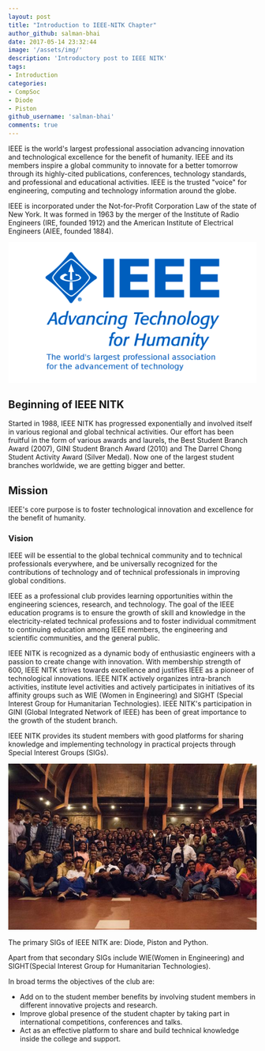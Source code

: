 ```yaml
---
layout: post
title: "Introduction to IEEE-NITK Chapter"
author_github: salman-bhai
date: 2017-05-14 23:32:44
image: '/assets/img/'
description: 'Introductory post to IEEE NITK'
tags:
- Introduction
categories:
- CompSoc
- Diode
- Piston
github_username: 'salman-bhai'
comments: true
---
```


IEEE is the world's largest professional association advancing innovation and technological excellence for the benefit of humanity. IEEE and its members inspire a global community to innovate for a better tomorrow through its highly-cited publications, conferences, technology standards, and professional and educational activities. IEEE is the trusted "voice" for engineering, computing and technology information around the globe.

IEEE is incorporated under the Not-for-Profit Corporation Law of the state of New York. It was formed in 1963 by the merger of the Institute of Radio Engineers (IRE, founded 1912) and the American Institute of Electrical Engineers (AIEE, founded 1884).

![IEEE NITK Team](/blog/assets/img/blog-image.png)

## Beginning of IEEE NITK

Started in 1988, IEEE NITK has progressed exponentially and involved itself in various regional and global technical activities. Our effort has been fruitful in the form of various awards and laurels, the Best Student Branch Award (2007), GINI Student Branch Award (2010) and The Darrel Chong Student Activity Award (Silver Medal). Now one of the largest student branches worldwide, we are getting bigger and better.

## Mission
IEEE's core purpose is to foster technological innovation and excellence for the benefit of humanity.

### Vision
IEEE will be essential to the global technical community and to technical professionals everywhere, and be universally recognized for the contributions of technology and of technical professionals in improving global conditions.

IEEE as a professional club provides learning opportunities within the engineering sciences, research, and technology. The goal of the IEEE education programs is to ensure the growth of skill and knowledge in the electricity-related technical professions and to foster individual commitment to continuing education among IEEE members, the engineering and scientific communities, and the general public.

IEEE NITK is recognized as a dynamic body of enthusiastic engineers with a passion to create change with innovation. With membership strength of 600, IEEE NITK strives towards excellence and justifies IEEE as a pioneer of technological innovations. IEEE NITK actively organizes intra-branch activities, institute level activities and actively participates in initiatives of its affinity groups such as WIE (Women in Engineering) and SIGHT (Special Interest Group for Humanitarian Technologies). IEEE NITK's participation in GINI (Global Integrated Network of IEEE) has been of great importance to the growth of the student branch.

IEEE NITK provides its student members with good platforms for sharing knowledge and implementing technology in practical projects through Special Interest Groups (SIGs).

![IEEE NITK Team](/blog/assets/img/introduction-to-ieee/IEEE_2017.JPG)

The primary SIGs of IEEE NITK are: Diode, Piston and Python.

Apart from that secondary SIGs include WIE(Women in Engineering) and SIGHT(Special Interest Group for Humanitarian Technologies).

In broad terms the objectives of the club are:

* Add on to the student member benefits by involving student members in different innovative projects and research.
* Improve global presence of the student chapter by taking part in international competitions, conferences and talks.
* Act as an effective platform to share and build technical knowledge inside the college and support.
